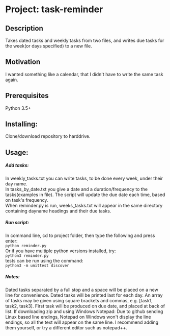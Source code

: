 # Project: task-reminder

## Description
Takes dated tasks and weekly tasks from two files, and writes due tasks for the week(or days specified) to a new file.


## Motivation
I wanted something like a calendar, that I didn't have to write the same task again.

## Prerequisites
Python 3.5+

## Installing: 
Clone/download repository to harddrive.

## Usage:
##### Add tasks:
In weekly_tasks.txt you can write tasks, to be done every week, under their day name.  
In tasks_by_date.txt you give a date and a duration/frequency to the tasks(examples in file). The script will update the due date each time, based on task's frequency.  
When reminder.py is run, weeks_tasks.txt will appear in the same directory containing dayname headings and their due tasks.

##### Run script:
In command line, cd to project folder, then type the following and press enter:  
`python reminder.py`  
Or if you have multiple python versions installed, try:  
`python3 reminder.py`  
tests can be run using the command:  
`python3 -m unittest discover`

##### Notes:  
Dated tasks separated by a full stop and a space will be placed on a new line for convenience.
Dated tasks will be printed last for each day.
An array of tasks may be given using square brackets and commas, e.g. [task1, task2, task3]. First task will be produced on due date, and placed at back of list.
If downloading zip and using Windows Notepad: Due to github sending Linux based line endings, Notepad on Windows won't display the line endings, so all the text will appear on the same line. I recommend adding them yourself, or try a different editor such as notepad++.
